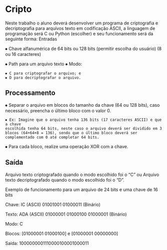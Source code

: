 # Cripto

Neste trabalho o aluno deverá desenvolver um programa de criptografia e decriptografia
para arquivos texto em codificação ASCII, a linguagem de programação será C ou Python
(escolher) e seu funcionamento será da seguinte forma:
Entradas

⦁ Chave alfanumérica de 64 bits ou 128 bits (permitir escolha do usuário) (8 ou 16
caracteres)

⦁ Path para um arquivo texto
⦁ Modo:

    ⦁ C para criptografar o arquivo; e
    ⦁ D para decriptografar o arquivo.
    
## Processamento

⦁ Separar o arquivo em blocos do tamanho da chave (64 ou 128 bits), caso necessário,
preencha o último bloco com o valor 0.

    ⦁ Ex: Imagine que o arquivo tenha 136 bits (17 caracteres ASCII) e que a chave
    escolhida tenha 64 bits, neste caso o arquivo deverá ser dividido em 3
    blocos (64+64+8 = 136), sendo que o último bloco deverá ser
    complementado com 0 até completar 64 bits.

⦁ Para cada bloco, realize uma operação XOR com a chave.

## Saída

Arquivo texto criptografado quando o modo escolhido foi o “C” ou
Arquivo texto decriptografado quando o modo escolhido foi o “D”.

Exemplo de funcionamento para um arquivo de 24 bits e uma chave de 16 bits

Chave: IC (ASCII) 01001001 01000011 (Binário)

Texto: ADA (ASCII) 01000001 01000100 01000001 (Binário)

Modo: C

Blocos: [01000001 01000100] e [01000001 00000000]

Saída: 1000000001110000100001000011